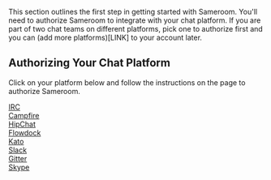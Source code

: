 This section outlines the first step in getting started with Sameroom. You'll need to authorize Sameroom to integrate with your chat platform. If you are part of two chat teams on different platforms, pick one to authorize first and you can (add more platforms)[LINK] to your account later.

## Authorizing Your Chat Platform

Click on your platform below and follow the instructions on the page to authorize Sameroom.

[IRC](/getting-started/en/authorization/irc)  
[Campfire](/getting-started/en/authorization/campfire)  
[HipChat](/getting-started/en/authorization/hipchat)  
[Flowdock](/getting-started/en/authorization/flowdock)  
[Kato](/getting-started/en/authorization/kato)  
[Slack](/getting-started/en/authorization/slack)  
[Gitter](/getting-started/en/authorization/gitter)  
[Skype](/getting-started/en/authorization/skype)
